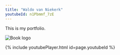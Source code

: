 ```yaml
---
title: "Waldo van Niekerk"
youtubeId: n1Pbmmf_7zE
---
```

This is my portfolio.

![Book logo](/least-github-pages/assets/logo.png)

{% include youtubePlayer.html id=page.youtubeId %}
